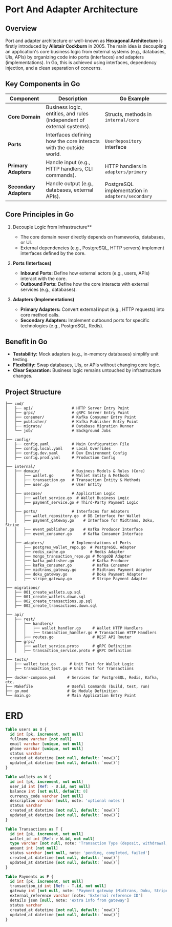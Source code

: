 # Port And Adapter Architecture
## Overview
Port and adapter architecture or well-known as **Hexagonal Architecture** is firstly introduced by **Alistair Cockburn** in 2005. The main idea is  decoupling an application's core business logic from external systems (e.g., databases, UIs, APIs) by organizing code into ports (interfaces) and adapters (implementations). In Go, this is achieved using interfaces, dependency injection, and a clean separation of concerns.

## Key Components in Go

| Component           | Description                                                                 | Go Example                              |
|---------------------|-----------------------------------------------------------------------------|-----------------------------------------|
| **Core Domain**     | Business logic, entities, and rules (independent of external systems).      | Structs, methods in `internal/core`     |
| **Ports**           | Interfaces defining how the core interacts with the outside world.          | `UserRepository` interface              |
| **Primary Adapters**| Handle input (e.g., HTTP handlers, CLI commands).                           | HTTP handlers in `adapters/primary`     |
| **Secondary Adapters**| Handle output (e.g., databases, external APIs).                           | PostgreSQL implementation in `adapters/secondary` |

## Core Principles in Go
1. Decouple Logic from Infrastructure**
    - The core domain never directly depends on frameworks, databases, or UI.
    - External dependencies (e.g., PostgreSQL, HTTP servers) implement interfaces defined by the core.

2. **Ports (Interfaces)**
    - **Inbound Ports:** Define how external actors (e.g., users, APIs) interact with the core.
    - **Outbound Ports:** Define how the core interacts with external services (e.g., databases).

3. **Adapters (Implementations)**
    - **Primary Adapters:** Convert external input (e.g., HTTP requests) into core method calls.
    - **Secondary Adapters:** Implement outbound ports for specific technologies (e.g., PostgreSQL, Redis).

## Benefit in Go
- **Testability:** Mock adapters (e.g., in-memory databases) simplify unit testing.
- **Flexibility:** Swap databases, UIs, or APIs without changing core logic.
- **Clear Separation:** Business logic remains untouched by infrastructure changes.


## Project Structure

```plaintext
├── cmd/
│   ├── api/                 # HTTP Server Entry Point
│   ├── grpc/                # gRPC Server Entry Point
│   ├── consumer/            # Kafka Consumer Entry Point
│   ├── publisher/           # Kafka Publisher Entry Point
│   ├── migrate/             # Database Migration Runner
│   └── job/                 # Background Jobs
│
├── config/
│   ├── config.yaml          # Main Configuration File
│   ├── config.local.yaml    # Local Overrides
│   ├── config.dev.yaml      # Dev Environment Config
│   ├── config.prod.yaml     # Production Config
│
├── internal/
│   ├── domain/              # Business Models & Rules (Core)
│   │   ├── wallet.go        # Wallet Entity & Methods
│   │   ├── transaction.go   # Transaction Entity & Methods
│   │   ├── user.go          # User Entity
│   │
│   ├── usecase/             # Application Logic
│   │   ├── wallet_service.go  # Wallet Business Logic
│   │   ├── payment_service.go # Third-Party Payment Logic
│   │
│   ├── ports/               # Interfaces for Adapters
│   │   ├── wallet_repository.go  # DB Interface for Wallet
│   │   ├── payment_gateway.go    # Interface for Midtrans, Doku, Stripe
│   │   ├── event_publisher.go    # Kafka Producer Interface
│   │   ├── event_consumer.go     # Kafka Consumer Interface
│   │
│   ├── adapters/            # Implementations of Ports
│   │   ├── postgres_wallet_repo.go  # PostgreSQL Adapter
│   │   ├── redis_cache.go           # Redis Adapter
│   │   ├── mongo_transaction_repo.go # MongoDB Adapter
│   │   ├── kafka_publisher.go        # Kafka Producer
│   │   ├── kafka_consumer.go         # Kafka Consumer
│   │   ├── midtrans_gateway.go       # Midtrans Payment Adapter
│   │   ├── doku_gateway.go           # Doku Payment Adapter
│   │   ├── stripe_gateway.go         # Stripe Payment Adapter
│
├── migrations/
│   ├── 001_create_wallets.up.sql
│   ├── 001_create_wallets.down.sql
│   ├── 002_create_transactions.up.sql
│   ├── 002_create_transactions.down.sql
│
├── api/
│   ├── rest/
│   │   ├── handlers/
│   │   │   ├── wallet_handler.go     # Wallet HTTP Handlers
│   │   │   ├── transaction_handler.go # Transaction HTTP Handlers
│   │   ├── routes.go                 # REST API Router
│   ├── grpc/
│   │   ├── wallet_service.proto      # gRPC Definition
│   │   ├── transaction_service.proto # gRPC Definition
│
├── tests/
│   ├── wallet_test.go      # Unit Test for Wallet Logic
│   ├── transaction_test.go # Unit Test for Transactions
│
├── docker-compose.yml     # Services for PostgreSQL, Redis, Kafka, etc.
├── Makefile               # Useful Commands (build, test, run)
├── go.mod                 # Go Module Definition
└── main.go                # Main Application Entry Point
```

# ERD
```sql
Table users as U {
  id int [pk, increment, not null]
  fullname varchar [not null]
  email varchar [unique, not null]
  phone varchar [unique, not null]
  status varchar
  created_at datetime [not null, default: `now()`]
  updated_at datetime [not null, default: `now()`]
}

Table wallets as W {
  id int [pk, increment, not null]
  user_id int [Ref: - U.id, not null]
  balance int [not null, default: 0]
  currency_code varchar [not null]
  description varchar [null, note: 'optional notes']
  status varchar
  created_at datetime [not null, default: `now()`]
  updated_at datetime [not null, default: `now()`]
}

Table Transactions as T {
  id int [pk, increment, not null]
  wallet_id int [Ref: > W.id, not null]
  type varchar [not null, note: 'Transaction Type (deposit, withdrawal, transfer)']
  amount int [not null]
  status varchar [not null, note: 'pending, completed, failed']
  created_at datetime [not null, default: `now()`]
  updated_at datetime [not null, default: `now()`]
}

Table Payments as P {
  id int [pk, increment, not null]
  transaction_id int [Ref: - T.id, not null]
  gateway int [not null, note: 'Payment gateway (Midtrans, Doku, Stripe)']
  external_reference varchar [note: 'External reference ID']
  details json [null, note: 'extra info from gateway']
  status varchar
  created_at datetime [not null, default: `now()`]
  updated_at datetime [not null, default: `now()`]
}
```